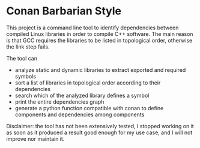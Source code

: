 # Conan Barbarian Style

This project is a command line tool to identify dependencies between compiled Linux libraries in order to compile C++ software. The main reason is that GCC requires the libraries to be listed in topological order, otherwise the link step fails.

The tool can
- analyze static and dynamic libraries to extract exported and required symbols
- sort a list of libraries in topological order according to their dependencies
- search which of the analyzed library defines a symbol
- print the entire dependencies graph
- generate a python function compatible with conan to define components and dependencies among components

Disclaimer: the tool has not been extensively tested, I stopped working on it as soon as it produced a result good enough for my use case, and I will not improve nor maintain it.
